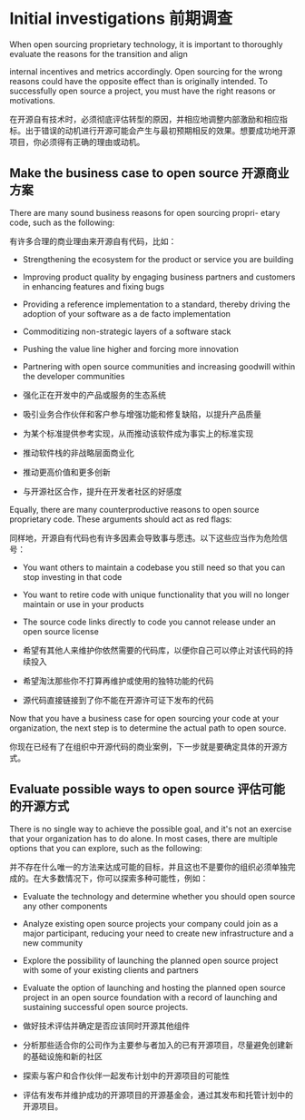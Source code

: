 
Initial investigations 
前期调查
======================

When open sourcing proprietary technology, it is important to
thoroughly evaluate the reasons for the transition and align

internal incentives and metrics accordingly. Open sourcing for the
wrong reasons could have the opposite effect than is originally
intended. To successfully open source a project, you must have the
right reasons or motivations.

在开源自有技术时，必须彻底评估转型的原因，并相应地调整内部激励和相应指标。出于错误的动机进行开源可能会产生与最初预期相反的效果。想要成功地开源项目，你必须得有正确的理由或动机。

Make the business case to open source
开源商业方案
-------------------------------------

There are many sound business reasons for open sourcing propri- etary
code, such as the following:

有许多合理的商业理由来开源自有代码，比如：


-   Strengthening the ecosystem for the product or service you are
    building

-   Improving product quality by engaging business partners and
    customers in enhancing features and fixing bugs

-   Providing a reference implementation to a standard, thereby driving
    the adoption of your software as a   de facto implementation

-   Commoditizing non-strategic layers of a software stack

-   Pushing the value line higher and forcing more innovation

-   Partnering with open source communities and increasing goodwill
    within the developer communities
    
- 强化正在开发中的产品或服务的生态系统

- 吸引业务合作伙伴和客户参与增强功能和修复缺陷，以提升产品质量

- 为某个标准提供参考实现，从而推动该软件成为事实上的标准实现

- 推动软件栈的非战略层面商业化

- 推动更高价值和更多创新

- 与开源社区合作，提升在开发者社区的好感度

Equally, there are many counterproductive reasons to open source
proprietary code. These arguments should act as red flags:

同样地，开源自有代码也有许多因素会导致事与愿违。以下这些应当作为危险信号：


-   You want others to maintain a codebase you still need so that you
    can stop investing in that code

-   You want to retire code with unique functionality that you will no
    longer maintain or use in your products

<!-- -->

-   The source code links directly to code you cannot release under an
    open source license
    
- 希望有其他人来维护你依然需要的代码库，以便你自己可以停止对该代码的持续投入

- 希望淘汰那些你不打算再维护或使用的独特功能的代码

- 源代码直接链接到了你不能在开源许可证下发布的代码

Now that you have a business case for open sourcing your code at your
organization, the next step is to determine the actual path to open
source.

你现在已经有了在组织中开源代码的商业案例，下一步就是要确定具体的开源方式。

Evaluate possible ways to open source
评估可能的开源方式
-------------------------------------

There is no single way to achieve the possible goal, and it's not an
exercise that your organization has to do alone. In most cases, there
are multiple options that you can explore, such as the following:

并不存在什么唯一的方法来达成可能的目标，并且这也不是要你的组织必须单独完成的。在大多数情况下，你可以探索多种可能性，例如：

-   Evaluate the technology and determine whether you should open source
    any other components

-   Analyze existing open source projects your company could join as a
    major participant, reducing your need to create new infrastructure
    and a new community

-   Explore the possibility of launching the planned open source project
    with some of your existing clients and partners

-    Evaluate the option of launching and hosting the planned open source
    project in an open source foundation with a record of launching and
    sustaining successful open source projects.
    
- 做好技术评估并确定是否应该同时开源其他组件

- 分析那些适合你的公司作为主要参与者加入的已有开源项目，尽量避免创建新的基础设施和新的社区

- 探索与客户和合作伙伴一起发布计划中的开源项目的可能性

-  评估有发布并维护成功的开源项目的开源基金会，通过其发布和托管计划中的开源项目。



